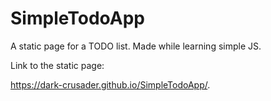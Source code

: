 # SimpleTodoApp
A static page for a TODO list.
Made while learning simple JS.

Link to the static page:

https://dark-crusader.github.io/SimpleTodoApp/.
